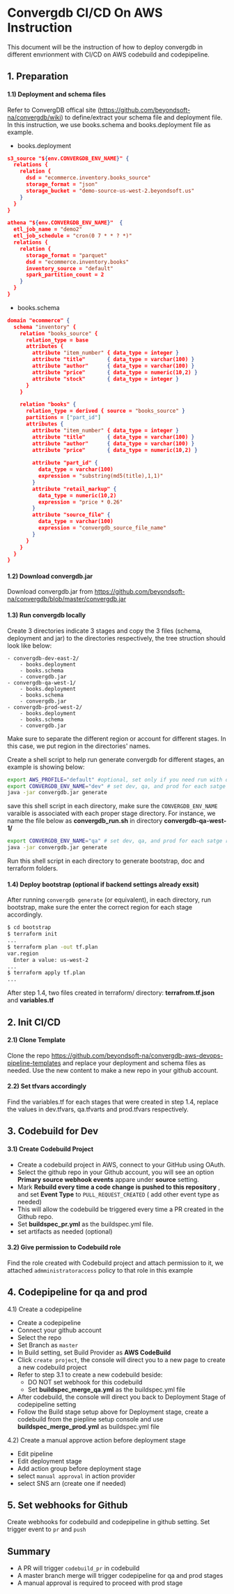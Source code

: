 # Convergdb CI/CD On AWS Instruction

This document will be the instruction of how to deploy convergdb in different envrionment with CI/CD on AWS codebuild and codepipeline.

## 1. Preparation 

#### 1.1) Deployment and schema files

Refer to ConvergDB offical site (https://github.com/beyondsoft-na/convergdb/wiki) to define/extract your schema file and deployment file. In this instruction, we use books.schema and books.deployment file as example. 

* books.deployment

```json
s3_source "${env.CONVERGDB_ENV_NAME}" {
  relations {
    relation {
      dsd = "ecommerce.inventory.books_source"
      storage_format = "json"
      storage_bucket = "demo-source-us-west-2.beyondsoft.us"
    }
  }
}

athena "${env.CONVERGDB_ENV_NAME}"  {
  etl_job_name = "demo2"
  etl_job_schedule = "cron(0 7 * * ? *)"
  relations {
    relation {
      storage_format = "parquet"
      dsd = "ecommerce.inventory.books"
      inventory_source = "default"
      spark_partition_count = 2
    }
  }
}
```

* books.schema

```json
domain "ecommerce" {
  schema "inventory" {
    relation "books_source" {
      relation_type = base
      attributes {
        attribute "item_number" { data_type = integer }
        attribute "title"       { data_type = varchar(100) }
        attribute "author"      { data_type = varchar(100) }
        attribute "price"       { data_type = numeric(10,2) }
        attribute "stock"       { data_type = integer }
      }
    }

    relation "books" {
      relation_type = derived { source = "books_source" }
      partitions = ["part_id"]
      attributes {
        attribute "item_number" { data_type = integer }
        attribute "title"       { data_type = varchar(100) }
        attribute "author"      { data_type = varchar(100) }
        attribute "price"       { data_type = numeric(10,2) }
        
        attribute "part_id" {
          data_type = varchar(100)
          expression = "substring(md5(title),1,1)"
        }
        attribute "retail_markup" {
          data_type = numeric(10,2)
          expression = "price * 0.26"
        }
        attribute "source_file" { 
          data_type = varchar(100) 
          expression = "convergdb_source_file_name"
        }
      }
    }
  }
}
```

#### 1.2) Download convergdb.jar

Download convergdb.jar from https://github.com/beyondsoft-na/convergdb/blob/master/convergdb.jar

#### 1.3) Run convergdb locally

Create 3 directories indicate 3 stages and copy the 3 files (schema, deployment and jar) to the directories respectively, the tree struction should look like below:

```
- convergdb-dev-east-2/
	- books.deployment
	- books.schema
	- convergdb.jar
- convergdb-qa-west-1/
	- books.deployment
	- books.schema
	- convergdb.jar
- convergdb-prod-west-2/
	- books.deployment
	- books.schema
	- convergdb.jar
``` 
Make sure to separate the different region or account for different stages. In this case, we put region in the directories' names.


Create a shell script to help run generate convergdb for different stages, an example is showing below:

```bash
export AWS_PROFILE="default" #optional, set only if you need run with different credentials 
export CONVERGDB_ENV_NAME="dev" # set dev, qa, and prod for each satge respectively. 
java -jar convergdb.jar generate
```
save this shell script in each directory, make sure the `CONVERGDB_ENV_NAME` varaible is associated with each proper stage directory. For instance, we name the file below as **convergdb_run.sh** in directory **convergdb-qa-west-1/**

```bash
export CONVERGDB_ENV_NAME="qa" # set dev, qa, and prod for each satge respectively. 
java -jar convergdb.jar generate
```

Run this shell script in each directory to generate bootstrap, doc and terraform folders. 

#### 1.4) Deploy bootstrap (optional if backend settings already exsit)


After running `convergdb generate` (or equivalent), in each directory, run bootstrap, make sure the enter the correct region for each stage accordingly.

```bash
$ cd bootstrap
$ terraform init
...
$ terraform plan -out tf.plan
var.region
  Enter a value: us-west-2
...
$ terraform apply tf.plan
...
```

After step 1.4, two files created in terraform/ directory: **terrafrom.tf.json** and **variables.tf**


## 2. Init CI/CD

#### 2.1) Clone Template
Clone the repo https://github.com/beyondsoft-na/convergdb-aws-devops-pipeline-templates and replace your deployment and schema files as needed. Use the new content to make a new repo in your github account. 

#### 2.2) Set tfvars accordingly
Find the variables.tf for each stages that were created in step 1.4, replace the values in dev.tfvars, qa.tfvarts and prod.tfvars respectively. 

## 3. Codebuild for Dev

#### 3.1) Create Codebuild Project 
* Create a codebuild project in AWS, connect to your GitHub using OAuth. 
* Select the github repo in your Github account, you will see an option **Primary source webhook events** appare under **source** setting. 
* Mark **Rebuild every time a code change is pushed to this repository** , and set **Event Type** to `PULL_REQUEST_CREATED` ( add other event type as needed)
* This will allow the codebuild be triggered every time a PR created in the Github repo.
* Set **buildspec_pr.yml** as the buildspec.yml file. 
* set artifacts as needed (optional)

#### 3.2) Give permission to Codebuild role
Find the role created with Codebuild project and attach permission to it, we attached `admministratoraccess` policy to that role in this example

## 4. Codepipeline for qa and prod

4.1) Create a codepipeline

* Create a codepipeline
* Connect your github account
* Select the repo
* Set Branch as `master`
* In Build setting, set Build Provider as **AWS CodeBuild** 
* Click `create project`, the console will direct you to a new page to create a new codebuild project
* Refer to step 3.1 to create a new codebuild beside:
	* DO NOT set webhook for this codebuild
	* Set **buildspec_merge_qa.yml** as the buildspec.yml file
* After codebuild, the console will direct you back to Deployment Stage of codepipeline setting
* Follow the Build stage setup above for Deployment stage, create a codebuild from the piepline setup console and use **buildspec_merge_prod.yml** as buildspec.yml file

4.2) Create a manual approve action before deployment stage

* Edit pipeline
* Edit deployment stage
* Add action group before deployment stage
* select `manual approval` in action provider
* select SNS arn (create one if needed)

## 5. Set webhooks for Github
Create webhooks for codebuild and codepipeline in github setting. Set trigger event to `pr` and `push`

## Summary
* A PR will trigger `codebuild_pr` in codebuild
* A master branch merge will trigger codepipeline for qa and prod stages
* A manual approval is required to proceed with prod stage 
